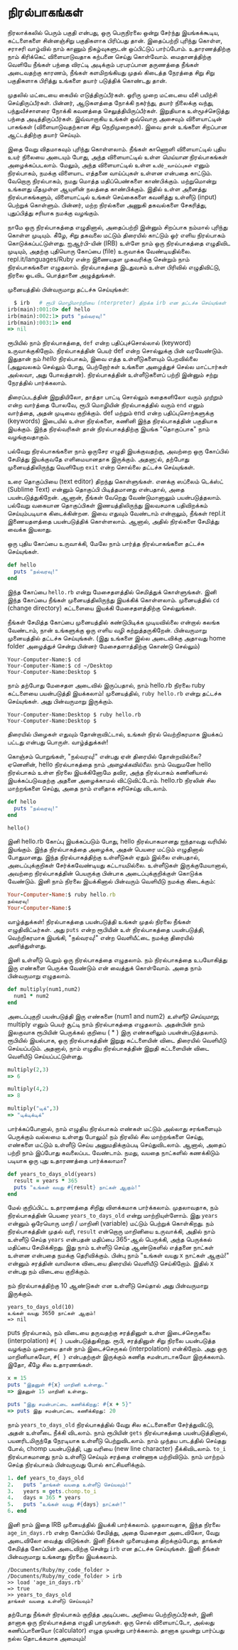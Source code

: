 # நிரல்பாகங்கள்


நிரலாக்கலில் பெரும் பகுதி என்பது, ஒரு பெருநிரலை ஒன்று சேர்ந்து இயங்கக்கூடிய, கட்டளைகளை சின்னஞ்சிறு பகுதிகளாக பிரிப்பது தான். இதைப்பற்றி புரிந்து கொள்ள, சராசரி வாழ்வில் நாம் காணும் நிகழ்வுகளுடன் ஒப்பிட்டுப் பார்ப்போம். உதாரணத்திற்கு நாம் கிரிக்கெட் விளையாடுவதாக கற்பனை செய்து கொள்வோம். மைதானத்திற்கு வெளியே நீங்கள் பந்தை விரட்டி அடிக்கும் பரபரப்பான தருணத்தை நீங்கள் அடைவதற்கு காரணம், நீங்கள் களமிறங்கியது முதல் கிடைத்த நேரத்தை சிறு சிறு பகுதிகளாக பிரித்து உங்களை தயார் படுத்திக் கொண்டது தான்.

முதலில் மட்டையை கையில் எடுத்திருப்பீர்கள். ஓரிரு முறை மட்டையை வீசி பயிற்சி செய்திருப்பீர்கள். பின்னர், ஆடுகளத்தை நோக்கி நகர்ந்து, தயார் நிலைக்கு வந்து, பந்துவீச்சாளரை நோக்கி கவனத்தை செலுத்தியிருப்பீர்கள். இறுதியாக உள்மூச்செடுத்து பந்தை அடித்திருப்பீர்கள். இவ்வாறாகிய உங்கள் ஒவ்வொரு அசைவும் விளையாட்டின் பாகங்கள் (விளையாடுவதற்கான சிறு நெறிமுறைகள்). இவை தான் உங்களை சிறப்பான ஆட்டத்திற்கு தயார் செய்யும்.

இதை வேறு விதமாகவும் புரிந்து கொள்ளலாம். நீங்கள் காணொளி விளையாட்டில் புதிய உயர் நிலையை அடையும் போது, அந்த விளையாட்டில் உள்ள _மெய்யான_ நிரல்பாகங்கள் அழைக்கப்படலாம். மேலும், அந்த விளையாட்டில் உள்ள `உயிர்_வாய்ப்புகள்` எனும் நிரல்பாகம், நமக்கு விளையாட எத்தனை வாய்ப்புகள் உள்ளன என்பதை காட்டும். வேறொரு நிரல்பாகம், நமது மொத்த மதிப்பெண்களை காண்பிக்கும். மற்றுமொன்று உங்களது மீதமுள்ள ஆயுளின் நலத்தை காண்பிக்கும். இதில் உள்ள அனைத்து நிரல்பாகங்களும், விளையாட்டில் உங்கள் செய்கைகளை கவனித்து உள்ளீடு (input) பெற்றுக் கொள்ளும். பின்னர், மற்ற நிரல்களை அணுகி தகவல்களை சேகரித்து, புதுப்பித்து சரியாக நமக்கு வழங்கும்.

நாமே ஒரு நிரல்பாகத்தை எழுதினால், அதைப்பற்றி இன்னும் சிறப்பாக நம்மால் புரிந்து கொள்ள முடியும். கீழே, சிறு தகவலை மட்டும் திரையில் காட்டும் ஓர் எளிய நிரல்பாகம் கொடுக்கப்பட்டுள்ளது. ஐஆர்பி-யின் (IRB) உள்ளே நாம் ஒரு நிரல்பாகத்தை எழுதிவிட முடியும், அதற்கு புதியொரு கோப்பை (file) உருவாக்க வேண்டியதில்லை. repl.it/languages/Ruby என்ற இணையதள முகவரிக்கு சென்றும் நாம் நிரல்பாகங்களை எழுதலாம். நிரல்பாகத்தை இடதுவசம் உள்ள பிரிவில் எழுதிவிட்டு, நிரலை ஓடவிட பொத்தானை அழுத்துங்கள்.

முனையத்தில் பின்வருமாறு தட்டச்சு செய்யுங்கள்:

```ruby
  $ irb   # ரூபி மொழிமாற்றியை (nterpreter) திறக்க irb என தட்டச்சு செய்யுங்கள்
irb(main):001:0> def hello
irb(main):002:1> puts "நல்வரவு!"
irb(main):003:1> end
=> nil
```

ரூபியில் நாம் நிரல்பாகத்தை, `def` என்ற பதிப்புச்சொல்லால் (keyword) உருவாக்குகிறோம். நிரல்பாகத்தின் பெயர் def என்ற சொல்லுக்கு பின் வரவேண்டும். இதுதான் நம் _hello_ நிரல்பாகம், இவை எத்த உள்ளீடுகளையும் பெறவில்லை (அலுவலகம் செல்லும் போது, பெற்றோர்கள் உங்களை அழைத்துச் செல்ல மாட்டார்கள் அல்லவா, அது போலத்தான்). நிரல்பாகத்தின் உள்ளீடுகளைப் பற்றி இன்னும் சற்று நேரத்தில் பார்க்கலாம்.

திரைப்படத்தின் இறுதியிலோ, தாத்தா பாட்டி சொல்லும் கதைகளிலோ வரும் _முற்றும்_ என்ற வார்த்தை போலவே, ரூபி மொழியின் நிரல்பாகத்தில் வரும் `end` எனும் வார்த்தை, அதன் முடிவை குறிக்கும். def மற்றும் end என்ற பதிப்புசொற்களுக்கு (keywords) இடையில் உள்ள நிரல்களை, கணினி இந்த நிரல்பாகத்தின் பகுதியாக இயக்கும். இந்த நிரல்வரிகள் தான் நிரல்பாகத்திற்கு இயங்க "தொகுப்பாக" நாம் வழங்குவதாகும்.

பல்வேறு நிரல்பாகங்களை நாம் ஒருசேர எழுதி இயக்குவதற்கு, அவற்றை ஒரு கோப்பில் சேமித்து இயக்குவதே எளிமையானதாக இருக்கும். அதனா;ல், தற்போது முனையத்திலிருந்து வெளியேற `exit` என்ற சொல்லை தட்டச்சு செய்யுங்கள்.

உரை தொகுப்பியை (text editor) திறந்து கொள்ளுங்கள். எனக்கு ஸப்லைம் டெக்ஸ்ட் (Sublime Text) என்னும் தொகுப்பி பிடித்தமானது என்பதால், அதை பயன்படுத்துகிறேன். ஆனான், நீங்கள் வேறெது வேண்டுமானாலும் பயன்படுத்தலாம். பல்வேறு வகையான தொகுப்பிகள் இணயத்திலிருந்து இலவசமாக பதிவிறக்கம் செய்யும்படியாக கிடைக்கின்றன. இவை எதுவும் வேண்டாம் என்றாலும், நீங்கள் repl.it இணையதளத்தை பயன்படுத்திக் கொள்ளலாம். ஆனால், அதில் நிரல்களை சேமித்து வைக்க இயலாது.

ஒரு புதிய கோப்பை உருவாக்கி, மேலே நாம் பார்த்த நிரல்பாகங்களை தட்டச்சு செய்யுங்கள்.

```ruby
def hello
  puts "நல்வரவு!"
end
```

இந்த கோப்பை `hello.rb` என்று மேசைதளத்தில் செமித்துக் கொள்ளுங்கள். இனி இந்த கோப்பை நீங்கள் முனையத்திலிருந்து இயக்கிக் கொள்ளலாம். முனையத்தில் `cd` (change directory) கட்டளையை இயக்கி மேசைதளத்திற்கு செல்லுங்கள்.

நீங்கள் சேமித்த கோப்பை முனையத்தில் கண்டுபிடிக்க முடியவில்லை என்றால் கலங்க வேண்டாம், நான் உங்களுக்கு ஒரு எளிய வழி கற்றுத்தருகிறேன். பின்வருமாறு முனையத்தில் தட்டச்சு செய்யுங்கள். (இது உங்களை இல்ல அடைவிக்கு அதாவது home folder அழைத்துச் சென்று பின்னர் மேசைதளாத்திற்கு கொண்டு செல்லும்)

```
Your-Computer-Name:$ cd
Your-Computer-Name:$ cd ~/Desktop
Your-Computer-Name:Desktop $
```

நாம் தற்போது மேசைதள அடைவில் இருப்பதால், நாம் hello.rb நிரலை ruby கட்டளையை பயன்படுத்தி இயக்கலாம்! முனையத்தில், `ruby hello.rb` என்று தட்டச்சு செய்யுங்கள். அது பின்வருமாறு இருக்கும்.

```
Your-Computer-Name:Desktop $ ruby hello.rb
Your-Computer-Name:Desktop $
```

திரையில் பிழைகள் எதுவும் தோன்றாவிட்டால், உங்கள் நிரல் வெற்றிகரமாக இயக்கப் பட்டது என்பது பொருள். வாழ்த்துக்கள்!

கொஞ்சம் பொறுங்கள், "நல்வரவு!" என்பது ஏன் திரையில் தோன்றவில்லை? ஏனெனின், hello நிரல்பாகத்தை நாம் _அழைக்கவில்லை_. நாம் வெறுமனே hello நிரல்பாகம் உள்ள நிரலை இயக்கினோமே தவிர, அந்த நிரல்பாகம் கணினியால் இயக்கப்படுவதற்கு அதனை அழைக்காமல் விட்டுவிட்டோம். hello.rb நிரலின் சில மாற்றங்களை செய்து, அதை நாம் எளிதாக சரிசெய்து விடலாம்.

```ruby
def hello
  puts "நல்வரவு!"
end

hello()
```

இனி hello.rb கோப்பு இயக்கப்படும் போது, hello நிரல்பாகமானது ஐந்தாவது வரியில் இயங்கும். இந்த நிரல்பாகத்தை அழைக்க, அதன் பெயரை மட்டும் எழுதினால் போதுமானது. இந்த நிரல்பாகத்திற்கு உள்ளீடுகள் ஏதும் இல்லை என்பதால், அடைப்புக்குறிகள் சேர்க்கவேண்டியது கட்டாயமில்லை. உள்ளீடுகள் இருக்குமேயானால், அவற்றை நிரல்பாகத்தின் பெயருக்கு பின்பாக அடைப்புக்குறிக்குள் கொடுக்க வேண்டும். இனி நாம் நிரலை இயக்கினால் பின்வரும் வெளியீடு நமக்கு கிடைக்கும்:

```ruby
Your-Computer-Name:$ ruby hello.rb
நல்வரவு!
Your-Computer-Name:$
```

வாழ்த்துக்கள்! நிரல்பாகத்தை பயன்படுத்தி உங்கள் முதல் நிரலை நீங்கள் எழுதிவிட்டீர்கள். அது `puts` என்ற ரூபியின் உள் நிரல்பாகத்தை பயன்படுத்தி, வெற்றிகரமாக இயங்கி, "நல்வரவு!" என்ற வெளியீட்டை நமக்கு திரையில் அளித்துள்ளது.

இனி உள்ளீடு பெறும் ஒரு நிரல்பாகத்தை எழுதலாம். நம் நிரல்பாகத்தை உபயோகித்து இரு எண்களை பெருக்க வேண்டும் என் வைத்துக் கொள்வோம். அதை நாம் பின்வருமாறு எழுதலாம்.

```ruby
def multiply(num1,num2)
  num1 * num2
end
```

அடைப்புகுறி பயன்படுத்தி இரு எண்களை (num1 and num2) _உள்ளீடு செய்யுமாறு_, multiply எனும் பெயர் சூட்டி நாம் நிரல்பாகத்தை எழுதலாம். அதன்பின் நாம் இலகுவாக ரூபியின் பெருக்கல் குறியை ( * ) இரு எண்களிலும் பயன்ன்படுத்தலாம். ரூபியில் இயல்பாக, ஒரு நிரல்பாகத்தின் இறுது கட்டளையின் விடை திரையில் வெளியீடு செய்யப்படும். அதனால், நாம் எழுதிய நிரல்பாகத்தின் இறுதி கட்டளையின் விடை வெளியீடு செய்யப்பட்டுள்ளது.

```ruby
multiply(2,3)
=> 6

multiply(4,2)
=> 8

multiply("டிக்",3)
=> "டிக்டிக்டிக்"
```

பார்க்கப்போனால், நாம் எழுதிய நிரல்பாகம் எண்கள் மட்டும் அல்லாது சரங்களையும் பெருக்கும் வல்லமை உள்ளது போலும்! நம் நிரலில் சில மாற்றங்களை செய்து, எண்களை மட்டும் உள்ளீடு செய்ய அனுமதிக்கும்படி செய்துவிடலாம். ஆனால், அதைப் பற்றி நாம் இப்போது கவலைப்பட வேண்டாம். நமது, வயதை நாட்களில் கணக்கிடும் படியாக ஒரு புது உதாரணத்தை பார்க்கலாமா?

```ruby
def years_to_days_old(years)
  result = years * 365
  puts "உங்கள் வயது #{result} நாட்கள் ஆகும்!"
end
```

மேல் குறிப்பிட்ட உதாரணத்தை சிறிது விளக்கமாக பார்க்கலாம். முதலாவதாக, நம் நிரல்பாகத்தின் பெயரை `years_to_days_old` என்று மாற்றியுள்ளோம். இது `years` என்னும் ஒரேயொரு மாறி / மாறினி (variable) மட்டும் பெற்றுக் கொள்கிறது. நம் நிரல்பாகத்தின் முதல் வரி, `result` என்றொரு மாறினியை உருவாக்கி, அதில் நாம் உள்ளீடு செய்த `years` என்பதன் மதிப்பை 365-ஆல் பெருக்கி, அந்த பெருக்கல் மதிப்பை சேமிக்கிறது. இது நாம் உள்ளீடு செய்த ஆண்டுகளில் எத்தனை நாட்கள் உள்ளன என்பதை நமக்கு தெரிவிக்கும். பின்பு நாம் "உங்கள் வயது x நாட்கள் ஆகும்!" என்னும் சரத்தின் வாயிலாக விடையை திரையில் வெளியீடு செய்கிறோம். இதில் x என்பது நம் விடையை குறிக்கும்.

நம் நிரல்பாகத்திற்கு 10 ஆண்டுகள் என உள்ளீடு செய்தால் அது பின்வருமாறு இருக்கும்.

```
years_to_days_old(10)
உங்கள் வயது 3650 நாட்கள் ஆகும்!
=> nil
```

puts நிரல்பாகம், நம் விடையை தருவதற்கு சரத்தினுள் உள்ள இடைச்செருகலை (interpolation) `#{ }` பயன்படுத்துகிறது. ரூபி, சரத்தினுள் சிறு நிரலை பயன்படுத்த வழங்கும் முறையை தான் நாம் இடைச்செருகல் (interpolation) என்கிறோம். அது ஒரு மாறினியாகவோ, `#{ }` என்பதற்குள் இருக்கும் கணித சமன்பாடாகவோ இருக்கலாம். இதோ, கீழே சில உதாரணங்கள்.

```ruby
x = 15
puts "இதனுள் #{x} மாறினி உள்ளது."
=> இதனுள் 15 மாறினி உள்ளது.

puts "இது சமன்பாட்டை கணிக்கிறது: #{x + 5}"
=> puts இது சமன்பாட்டை கணிக்கிறது: 20
```

நாம் `years_to_days_old` நிரல்பாகத்தில் வேறு சில கட்டளைகளை சேர்த்துவிட்டு, அதன் உள்ளீடை நீக்கி விடலாம். நாம் ரூபியின் `gets` நிரல்பாகத்தை பயன்படுத்தினால், பயனரிடமிருந்தே நேரடியாக உள்ளீடு பெற்றுவிடலாம். நாம் முந்தய பாடத்தில் செய்தது போல், chomp பயன்படுத்தி, புது வரியை (new line character) நீக்கிவிடலாம். `to_i` நிரல்பாகமானது நாம் உள்ளீடு செய்யும் சரத்தை எண்ணாக மற்றிவிடும். நாம் மாற்றம் செய்த நிரல்பாகம் பின்வருவது போல் காட்சியளிக்கும்.

```ruby
1. def years_to_days_old
2.   puts "தாங்கள் வயதை உள்ளீடு செய்யவும்!"
3.   years = gets.chomp.to_i
4.   days = 365 * years
5.   puts "உங்கள் வயது #{days} நாட்கள்!"
6. end
```

இனி நாம் இதை IRB முனையத்தில் இயக்கி பார்க்கலாம். முதலாவதாக, இந்த நிரலை `age_in_days.rb` என்ற கோப்பில் சேமித்து, அதை மேசைதள அடைவிலோ, வேறு அடைவிலோ வைத்து விடுங்கள். இனி நீங்கள் முனையத்தை திறக்கும்போது, தாங்கள் சேமித்த கோப்பின் அடைவிற்கு சென்று `irb` என தட்டச்சு செய்யுங்கள். இனி நீங்கள் பின்வருமாறு உங்களது நிரலை இயக்கலாம்.

```
/Documents/Ruby/my_code_folder >
/Documents/Ruby/my_code_folder > irb
>> load 'age_in_days.rb'
=> true
>> years_to_days_old
தாங்கள் வயதை உள்ளீடு செய்யவும்?
```

தற்போது நீங்கள் நிரல்பாகம் குறித்த அடிப்படை அறிவை பெற்றிருப்பீர்கள், இனி தானாக ஒரு நிரல்பாகத்தை எழுதி பாருங்கள். ஒரு சொல் விளையாட்டோ, அல்லது கணிப்பானையோ (calculator) எழுத முயன்று பார்க்கலாம். தானாக முயன்று பார்ப்பது நல்ல தொடக்கமாக அமையும்!

<div style="height:30px;"></div>
